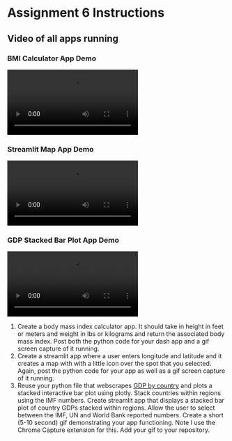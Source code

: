 # Assignment 6 Instructions

## Video of all apps running
### BMI Calculator App Demo
![BMI Calculator Demo](bmi_calc_demo.mp4)

### Streamlit Map App Demo
![Streamlit Map Demo](Location_app.mp4)

### GDP Stacked Bar Plot App Demo
![GDP App Demo](gdp_app.mp4)

1. Create a body mass index calculator app. It should take in height in feet or meters and weight in lbs or kilograms and return the associated body mass index. Post both the python code for your dash app and a gif screen capture of it running.
2. Create a streamlit app where a user enters longitude and latitude and it creates a map with with a little icon over the spot that you selected. Again, post the python code for your app as well as a gif screen capture of it running.
3. Reuse your python file that webscrapes [GDP by country](https://en.wikipedia.org/wiki/List_of_countries_by_GDP_(nominal)) and plots a stacked interactive bar plot using plotly. Stack countries within regions using the IMF numbers. Create streamlit app that displays a stacked bar plot of country GDPs stacked within regions. Allow the user to select between the IMF, UN and World Bank reported numbers. Create a short (5-10 second) gif demonstrating your app functioning. Note I use the Chrome Capture extension for this. Add your gif to your repository.
